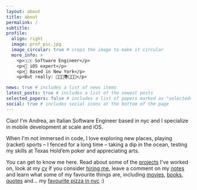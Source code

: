 ```yaml
---
layout: about
title: about
permalink: /
subtitle:
profile:
  align: right
  image: prof_pic.jpg
  image_circular: true # crops the image to make it circular
  more_info: >
    <p>🇮🇹 Software Engineer</p>
    <p>🍏 iOS expert</p>
    <p>🗽 Based in New York</p>
    <p>But really: 🎥🤺🎾📚🛫🤿🧐</p>

news: true # includes a list of news items
latest_posts: true # includes a list of the newest posts
selected_papers: false # includes a list of papers marked as "selected={true}"
social: true # includes social icons at the bottom of the page
---
```


Ciao! I'm Andrea, an Italian Software Engineer based in nyc and I specialize in mobile development at scale and iOS.

When I'm not immersed in code, I love exploring new places, playing (racket) sports – I fenced for a long time – taking a dip in the ocean, testing my skills at Texas Hold’em poker and appreciating arts.

You can get to know me here. Read about some of the [projects](/projects) I've worked on, look at my [cv](/cv/) if you consider [hiring me](/news/hire-me/), leave a comment on my [notes](/notes/) and learn what some of my favourite things are, including [movies](/movies/), [books](/books), [quotes](/quotes/) and... my [favourite pizza in nyc](/spots/) :)

<style>
  /* Custom onHover effect for profile pic. TODO: add VR glasses on-hover*/
  .hover-effect:hover {
    /* Add your hover effect styles here */
    opacity: 0.8; /* Example: Reduce opacity on hover */
    transition: opacity 0.3s ease; /* Example: Smooth transition */
  }
</style>